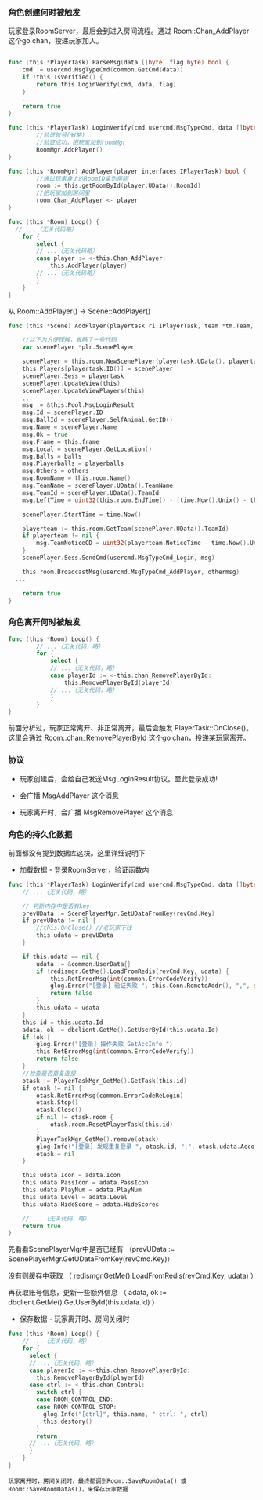 ### 角色创建何时被触发

玩家登录RoomServer，最后会到进入房间流程。通过 Room::Chan_AddPlayer 这个go chan，投递玩家加入。
```go

func (this *PlayerTask) ParseMsg(data []byte, flag byte) bool {
	cmd := usercmd.MsgTypeCmd(common.GetCmd(data))
	if !this.IsVerified() {
		return this.LoginVerify(cmd, data, flag)
	}
	...
	return true
}

func (this *PlayerTask) LoginVerify(cmd usercmd.MsgTypeCmd, data []byte, flag byte) bool {
		//验证账号(省略)
		//验证成功，把玩家加到roomMgr
		RoomMgr.AddPlayer()
}

func (this *RoomMgr) AddPlayer(player interfaces.IPlayerTask) bool {
		//通过玩家身上的RoomID拿到房间
		room := this.getRoomById(player.UData().RoomId)
		//把玩家加到房间里
		room.Chan_AddPlayer <- player
}

func (this *Room) Loop() {
  // ...（无关代码略）
	for {
		select {
		// ...（无关代码略）
		case player := <-this.Chan_AddPlayer:
			this.AddPlayer(player)
		// ...（无关代码略）
		}
	}
}

```

从 Room::AddPlayer() -> Scene::AddPlayer()

```go
func (this *Scene) AddPlayer(playertask ri.IPlayerTask, team *tm.Team, robot bool, copy_player *plr.ScenePlayer, teamid, teamname uint32) bool {

	//以下为方便理解，省略了一些代码
	var scenePlayer *plr.ScenePlayer

	scenePlayer = this.room.NewScenePlayer(playertask.UData(), playertask.Name(), false)
	this.Players[playertask.ID()] = scenePlayer
	scenePlayer.Sess = playertask
	scenePlayer.UpdateView(this)
	scenePlayer.UpdateViewPlayers(this)
	...
	msg := &this.Pool.MsgLoginResult
	msg.Id = scenePlayer.ID
	msg.BallId = scenePlayer.SelfAnimal.GetID()
	msg.Name = scenePlayer.Name
	msg.Ok = true
	msg.Frame = this.frame
	msg.Local = scenePlayer.GetLocation()
	msg.Balls = balls
	msg.Playerballs = playerballs
	msg.Others = others
	msg.RoomName = this.room.Name()
	msg.TeamName = scenePlayer.UData().TeamName
	msg.TeamId = scenePlayer.UData().TeamId
	msg.LeftTime = uint32(this.room.EndTime() - (time.Now().Unix() - this.room.StartTime()))

	scenePlayer.StartTime = time.Now()

	playerteam := this.room.GetTeam(scenePlayer.UData().TeamId)
	if playerteam != nil {
		msg.TeamNoticeCD = uint32(playerteam.NoticeTime - time.Now().Unix())
	}
	scenePlayer.Sess.SendCmd(usercmd.MsgTypeCmd_Login, msg)

	this.room.BroadcastMsg(usercmd.MsgTypeCmd_AddPlayer, othermsg)
  ...

	return true
}

```


### 角色离开何时被触发

```go
func (this *Room) Loop() {
		// ...（无关代码，略）
		for {
			select {
			// ...（无关代码，略）
			case playerId := <-this.chan_RemovePlayerById:
				this.RemovePlayerById(playerId)
			// ...（无关代码，略）
			}
		}
}
```
前面分析过，玩家正常离开、非正常离开，最后会触发 PlayerTask::OnClose()。这里会通过 Room::chan_RemovePlayerById 这个go chan，投递某玩家离开。


### 协议

  - 玩家创建后，会给自己发送MsgLoginResult协议。至此登录成功!

  - 会广播 MsgAddPlayer 这个消息

  - 玩家离开时，会广播 MsgRemovePlayer 这个消息


### 角色的持久化数据

前面都没有提到数据库这块。这里详细说明下

  - 加载数据 - 登录RoomServer，验证函数内
```go
func (this *PlayerTask) LoginVerify(cmd usercmd.MsgTypeCmd, data []byte, flag byte) bool {
	// ...（无关代码，略）

	// 判断内存中是否有key
	prevUData := ScenePlayerMgr.GetUDataFromKey(revCmd.Key)
	if prevUData != nil {
		//this.OnClose() //老玩家下线
		this.udata = prevUData
	}

	if this.udata == nil {
		udata := &common.UserData{}
		if !redismgr.GetMe().LoadFromRedis(revCmd.Key, udata) {
			this.RetErrorMsg(int(common.ErrorCodeVerify))
			glog.Error("[登录] 验证失败 ", this.Conn.RemoteAddr(), ",", string(nickname), ",", revCmd.Key)
			return false
		}
		this.udata = udata
	}
	this.id = this.udata.Id
	adata, ok := dbclient.GetMe().GetUserById(this.udata.Id)
	if !ok {
		glog.Error("[登录] 操作失败 GetAccInfo ")
		this.RetErrorMsg(int(common.ErrorCodeVerify))
		return false
	}
	//检查是否重复连接
	otask := PlayerTaskMgr_GetMe().GetTask(this.id)
	if otask != nil {
		otask.RetErrorMsg(common.ErrorCodeReLogin)
		otask.Stop()
		otask.Close()
		if nil != otask.room {
			otask.room.ResetPlayerTask(this.id)
		}
		PlayerTaskMgr_GetMe().remove(otask)
		glog.Info("[登录] 发现重复登录 ", otask.id, ",", otask.udata.Account, ",", otask.name, ",", otask.key, ",old:", otask.Conn.RemoteAddr(), " ,new:", this.Conn.RemoteAddr())
		otask = nil
	}

	this.udata.Icon = adata.Icon
	this.udata.PassIcon = adata.PassIcon
	this.udata.PlayNum = adata.PlayNum
	this.udata.Level = adata.Level
	this.udata.HideScore = adata.HideScores

	// ...（无关代码，略）
	return true
}
```
  先看看ScenePlayerMgr中是否已经有 （prevUData := ScenePlayerMgr.GetUDataFromKey(revCmd.Key)）

  没有则缓存中获取 （ redismgr.GetMe().LoadFromRedis(revCmd.Key, udata) ）

  再获取账号信息，更新一些额外信息 （ adata, ok := dbclient.GetMe().GetUserById(this.udata.Id) ）


  - 保存数据 - 玩家离开时、房间关闭时
  ```go
  func (this *Room) Loop() {
      // ...（无关代码，略）
      for {
        select {
        // ...（无关代码，略）
        case playerId := <-this.chan_RemovePlayerById:
          this.RemovePlayerById(playerId)
        case ctrl := <-this.chan_Control:
          switch ctrl {
          case ROOM_CONTROL_END:
          case ROOM_CONTROL_STOP:
            glog.Info("[ctrl]", this.name, " ctrl: ", ctrl)
            this.destory()
          }
          return
        // ...（无关代码，略）
        }
      }
  }
  ```
	玩家离开时，房间关闭时，最终都调到Room::SaveRoomData() 或 Room::SaveRoomDatas()，来保存玩家数据
